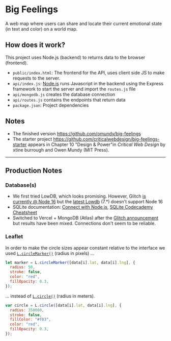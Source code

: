 # Big Feelings

<!-- Note: These instructions are the same across the two projects -->

A web map where users can share and locate their current emotional state (in text and color) on a world map.

## How does it work?

This project uses Node.js (backend) to returns data to the browser (frontend).

- `public/index.html`: The frontend for the API, uses client side JS to make requests to the server.
- `api/index.js`: [Node.js](https://nodejs.org/en/about/) runs Javascript in the backend using the Express framework to start the server and import the `routes.js` file
- `api/mongodb.js` creates the database connection
- `api/routes.js` contains the endpoints that return data
- `package.json`: Project dependencies

## Notes

- The finished version https://github.com/omundy/big-feelings
- The starter project https://github.com/criticalwebdesign/big-feelings-starter appears in Chapter 10 "Design & Power"in <em>Critical Web Design</em> by xtine burrough and Owen Mundy (MIT Press).


<hr>



## Production Notes

### Database(s)

- We first tried LowDB, which looks promising. However, Glitch [is currently @ Node 16](https://help.glitch.com/hc/en-us/articles/16287495688845-What-version-of-Node-can-I-use-and-how-do-I-change-update-upgrade-it) but the [latest Lowdb](https://github.com/typicode/lowdb/releases) (7.\*) doesn't support Node 16
- SQLite documentation: [Connect with Node.js](https://www.sqlitetutorial.net/sqlite-nodejs/connect/), [SQLite Codecademy Cheatsheet](https://www.codecademy.com/learn/connecting-javascript-and-sql/modules/learn-node-sqlite-module/cheatsheet)
- Switched to Vercel + MongoDB (Atlas) after the [Glitch announcement](https://www.theverge.com/news/673457/glitch-coding-platform-shutting-down) but results have been mixed. Connections don't seem to be reliable.



### Leaflet

In order to make the circle sizes appear constant relative to the interface we used [`L.circleMarker()`](https://leafletjs.com/reference.html#circlemarker-option) (radius in pixels) ...

```js
let marker = L.circleMarker([data[i].lat, data[i].lng], {
  radius: 50,
  stroke: false,
  color: "red",
  fillOpacity: 0.3,
});
```

... instead of [`L.circle()`](https://leafletjs.com/reference.html#circle) (radius in meters).

```js
var circle = L.circle([data[i].lat, data[i].lng], {
  radius: 350000,
  stroke: false,
  fillColor: "#f03",
  color: "red",
  fillOpacity: 0.3,
});
```

